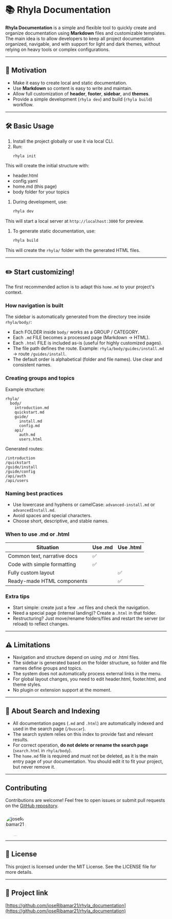 # 📚 Rhyla Documentation

**Rhyla Documentation** is a simple and flexible tool to quickly create and organize documentation using **Markdown** files and customizable templates.  
The main idea is to allow developers to keep all project documentation organized, navigable, and with support for light and dark themes, without relying on heavy tools or complex configurations.

---

## 🚀 Motivation
- Make it easy to create local and static documentation.
- Use **Markdown** so content is easy to write and maintain.
- Allow full customization of **header**, **footer**, **sidebar**, and **themes**.
- Provide a simple development (`rhyla dev`) and build (`rhyla build`) workflow.

---

## 🛠 Basic Usage
1. Install the project globally or use it via local CLI.
2. Run:
   ```bash
   rhyla init
   ```
This will create the initial structure with:
- header.html
- config.yaml
- home.md (this page)
- body folder for your topics

1. During development, use:
   ```bash
   rhyla dev
   ```
This will start a local server at `http://localhost:3000` for preview.

1. To generate static documentation, use:
   ```bash
   rhyla build
   ```
This will create the `rhyla/` folder with the generated HTML files.

---

## ✏️ Start customizing!
The first recommended action is to adapt this `home.md` to your project's context.

### How navigation is built
The sidebar is automatically generated from the directory tree inside `rhyla/body/`:
- Each FOLDER inside `body/` works as a GROUP / CATEGORY.
- Each `.md` FILE becomes a processed page (Markdown → HTML).
- Each `.html` FILE is included as-is (useful for highly customized pages).
- The file path defines the route. Example: `rhyla/body/guides/install.md` → route `/guides/install`.
- The default order is alphabetical (folder and file names). Use clear and consistent names.

### Creating groups and topics
Example structure:
```
rhyla/
  body/
    introduction.md
    quickstart.md
    guide/
      install.md
      config.md
    api/
      auth.md
      users.html
```
Generated routes:
```
/introduction
/quickstart
/guide/install
/guide/config
/api/auth
/api/users
```

### Naming best practices
- Use lowercase and hyphens or camelCase: `advanced-install.md` or `advancedInstall.md`.
- Avoid spaces and special characters.
- Choose short, descriptive, and stable names.

### When to use .md or .html
| Situation | Use .md | Use .html |
|-----------|---------|-----------|
| Common text, narrative docs | ✅ | |
| Code with simple formatting | ✅ | |
| Fully custom layout | | ✅ |
| Ready-made HTML components | | ✅ |

### Extra tips
- Start simple: create just a few `.md` files and check the navigation.
- Need a special page (internal landing)? Create a `.html` in that folder.
- Restructuring? Just move/rename folders/files and restart the server (or reload) to reflect changes.

--- 

## ⚠️ Limitations
- Navigation and structure depend on using .md or .html files.
- The sidebar is generated based on the folder structure, so folder and file names define groups and topics.
- The system does not automatically process external links in the menu.
- For global layout changes, you need to edit header.html, footer.html, and theme styles.
- No plugin or extension support at the moment.

---

## 🔎 About Search and Indexing
- All documentation pages (`.md` and `.html`) are automatically indexed and used in the search page (`/buscar`).
- The search system relies on this index to provide fast and relevant results.
- For correct operation, **do not delete or rename the search page** (`search.html` in `rhyla/body`).
- The `home.md` file is required and must not be deleted, as it is the main entry page of your documentation. You should edit it to fit your project, but never remove it.

---

## Contributing
Contributions are welcome! Feel free to open issues or submit pull requests on the [GitHub repository](https://github.com/joseRibamar21/rhyla_documentation).

<img src="https://github.com/joseRibamar21.png" width="64" height="64" alt="joseRibamar21" style="border-radius:50%;margin-top:8px;" />


--- 

## 📄 License
This project is licensed under the MIT License. See the LICENSE file for more details.

--- 

## 🔗 Project link
[https://github.com/joseRibamar21/rhyla_documentation](https://github.com/joseRibamar21/rhyla_documentation)
